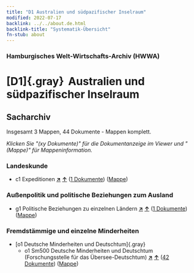 ```yaml
---
title: "D1 Australien und südpazifischer Inselraum"
modified: 2022-07-17
backlink: ../../about.de.html
backlink-title: "Systematik-Übersicht"
fn-stub: about
---
```


### Hamburgisches Welt-Wirtschafts-Archiv (HWWA)

# [D1]{.gray}&#8201; Australien und südpazifischer Inselraum&#160; 







## Sacharchiv






Insgesamt 3 Mappen, 44 Dokumente - Mappen komplett.

_Klicken Sie "(xy Dokumente)" für die Dokumentanzeige im Viewer und "(Mappe)" für Mappeninformation._




### Landeskunde

- c1 Expeditionen [**&nearr;**](../../../subject/i/144200/about.de.html "Expeditionen (in der ganzen Welt)") [**&uarr;**](../../../subject/about.de.html#c1 "Sachsystematik") (<a href="https://pm20.zbw.eu/iiifview/folder/sh/141592,144200" title="über: Australien und südpazifischer Inselraum : Expeditionen" target="_blank">1 Dokumente</a>) ([Mappe](../../../../folder/sh/1415xx/141592/1442xx/144200/about.de.html))

### Außenpolitik und politische Beziehungen zum Ausland

- g1 Politische Beziehungen zu einzelnen Ländern [**&nearr;**](../../../subject/i/144452/about.de.html "Politische Beziehungen zu einzelnen Ländern (in der ganzen Welt)") [**&uarr;**](../../../subject/about.de.html#g1 "Sachsystematik") (<a href="https://pm20.zbw.eu/iiifview/folder/sh/141592,144452" title="über: Australien und südpazifischer Inselraum : Politische Beziehungen zu einzelnen Ländern" target="_blank">1 Dokumente</a>) ([Mappe](../../../../folder/sh/1415xx/141592/1444xx/144452/about.de.html))

### Fremdstämmige und einzelne Minderheiten

- [o1 Deutsche Minderheiten und Deutschtum]{.gray}
  - o1 Sm500 Deutsche Minderheiten und Deutschtum (Forschungsstelle für das Übersee-Deutschtum) [**&nearr;**](../../../subject/i/145911/about.de.html "Deutsche Minderheiten und Deutschtum (Forschungsstelle für das Übersee-Deutschtum) (in der ganzen Welt)") [**&uarr;**](../../../subject/about.de.html#o1_Sm500 "Sachsystematik") (<a href="https://pm20.zbw.eu/iiifview/folder/sh/141592,145911" title="über: Australien und südpazifischer Inselraum : Deutsche Minderheiten und Deutschtum (Forschungsstelle für das Übersee-Deutschtum)" target="_blank">42 Dokumente</a>) ([Mappe](../../../../folder/sh/1415xx/141592/1459xx/145911/about.de.html))






